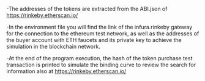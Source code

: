 -The addresses of the tokens are extracted from the ABI.json of https://rinkeby.etherscan.io/

-In the environment file you will find the link of the infura.rinkeby gateway for the connection to the ethereum test network, as well as the addresses of the buyer account with ETH faucets and its private key to achieve the simulation in the blockchain network.

-At the end of the program execution, the hash of the token purchase test transaction is printed to simulate the binding curve to review the search for information also at https://rinkeby.etherscan.io/
